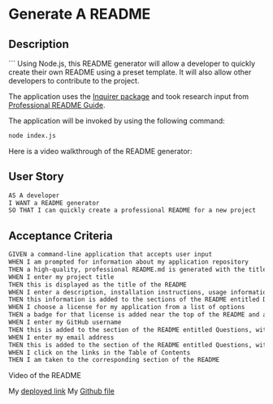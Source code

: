 # Generate A README

## Description
\`\`\`
Using Node.js, this README generator will allow a developer to quickly create their own README using a preset template. It will also allow other developers to contribute to the project.

The application uses the [Inquirer package](https://www.npmjs.com/package/inquirer) and took research input from [Professional README Guide](https://coding-boot-camp.github.io/full-stack/github/professional-readme-guide). 

The application will be invoked by using the following command:

```bash
node index.js
```

Here is a video walkthrough of the README generator: 

## User Story

```md
AS A developer
I WANT a README generator
SO THAT I can quickly create a professional README for a new project
```

## Acceptance Criteria

```md
GIVEN a command-line application that accepts user input
WHEN I am prompted for information about my application repository
THEN a high-quality, professional README.md is generated with the title of my project and sections entitled Description, Table of Contents, Installation, Usage, License, Contributing, Tests, and Questions
WHEN I enter my project title
THEN this is displayed as the title of the README
WHEN I enter a description, installation instructions, usage information, contribution guidelines, and test instructions
THEN this information is added to the sections of the README entitled Description, Installation, Usage, Contributing, and Tests
WHEN I choose a license for my application from a list of options
THEN a badge for that license is added near the top of the README and a notice is added to the section of the README entitled License that explains which license the application is covered under
WHEN I enter my GitHub username
THEN this is added to the section of the README entitled Questions, with a link to my GitHub profile
WHEN I enter my email address
THEN this is added to the section of the README entitled Questions, with instructions on how to reach me with additional questions
WHEN I click on the links in the Table of Contents
THEN I am taken to the corresponding section of the README
```

Video of the README

My [deployed link](!https://amccorkl.github.io/Generate_a_README/)
My [Github file](!https://github.com/amccorkl/Generate_a_README)
